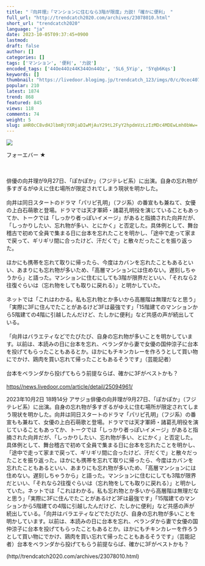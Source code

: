 ```yaml
---
title: "『向井理』「マンションに住むなら3階が限度」力説!「確かに便利」 "
full_url: "http://trendcatch2020.com/archives/23078010.html"
short_url: "trendcatch2020"
language: "ja"
date: 2023-10-05T09:37:45+0900
lastmod: 
draft: false
author: []
categories: []
tags: ['マンション', '便利', '力説']
encoded_tags: ['44Oe44Oz44K344On44Oz', '5L6_5Yip', '5Yqb6Kqs']
keywords: []
thumbnail: "https://livedoor.blogimg.jp/trendcatch_123/imgs/0/c/0cec407f.jpg"
popular: 210
latest: 1874
trend: 868
featured: 845
views: 118
comments: 74
weight: 5
slug: aHR0cC8vdHJlbmRjYXRjaDIwMjAuY29tL2FyY2hpdmVzLzIzMDc4MDEwLmh0bWw=
---
```


![](https://livedoor.blogimg.jp/trendcatch_123/imgs/0/c/0cec407f.jpg)

<div><p>フォーエバー ★ </p><br> <br> 俳優の向井理が9月27日、「ぽかぽか」（フジテレビ系）に出演。自身の忘れ物が多すぎるがゆえに住む場所が限定されてしまう現状を明かした。 <br> <br> 向井は同日スタートのドラマ「パリピ孔明」（フジ系）の番宣もも兼ねて、女優の上白石萌歌と登場。ドラマでは天才軍師・諸葛孔明役を演じていることもあってか、トークでは「しっかり者っぽいイメージ」があると指摘された向井だが、「しっかりしたい、忘れ物が多い、とにかく」と否定した。具体例として、舞台稽古で初めて全員で集まる日に台本を忘れたことを明かし、「途中で走って家まで戻って、ギリギリ間に合ったけど、汗だくで」と散々だったことを振り返った。 <br> <br> ほかにも携帯を忘れて取りに帰ったら、今度はカバンを忘れたこともあるといい、あまりにも忘れ物が多いため、「高層マンションには住めない。遅刻しちゃうから」と語った。マンションに住むにしても3階が限界だといい、「それなら2往復ぐらいは（忘れ物をしても取りに戻れる）」と明かしていた。 <br> <br> ネットでは「これはわかる。私も忘れ物とか多いから高層階は無理だなと思う」「実際に3Fに住んでたことがあるけど3Fは最強です」「15階建てのマンションから5階建ての4階に引越したんだけど、たしかに便利」など共感の声が続出している。 <br> <br> 「向井はバラエティなどでたびたび、自身の忘れ物が多いことを明かしています。以前は、本読みの日に台本を忘れ、ベランダから妻で女優の国仲涼子に台本を投げてもらったこともあるとか。ほかにもチキンカレーを作ろうとして買い物にでかけ、鶏肉を買い忘れて帰ったこともあるそうです」（芸能記者） <br> <br> 台本をベランダから投げてもらう前提ならば、確かに3Fがベストかも？ <br> <br> <a target='_blank' href='https//news.livedoor.com/article/detail/25094961/'>https//news.livedoor.com/article/detail/25094961/</a> <p>2023年10月2日 18時14分 アサジョ俳優の向井理が9月27日、「ぽかぽか」（フジテレビ系）に出演。自身の忘れ物が多すぎるがゆえに住む場所が限定されてしまう現状を明かした。向井は同日スタートのドラマ「パリピ孔明」（フジ系）の番宣もも兼ねて、女優の上白石萌歌と登場。ドラマでは天才軍師・諸葛孔明役を演じていることもあってか、トークでは「しっかり者っぽいイメージ」があると指摘された向井だが、「しっかりしたい、忘れ物が多い、とにかく」と否定した。具体例として、舞台稽古で初めて全員で集まる日に台本を忘れたことを明かし、「途中で走って家まで戻って、ギリギリ間に合ったけど、汗だくで」と散々だったことを振り返った。ほかにも携帯を忘れて取りに帰ったら、今度はカバンを忘れたこともあるといい、あまりにも忘れ物が多いため、「高層マンションには住めない。遅刻しちゃうから」と語った。マンションに住むにしても3階が限界だといい、「それなら2往復ぐらいは（忘れ物をしても取りに戻れる）」と明かしていた。ネットでは「これはわかる。私も忘れ物とか多いから高層階は無理だなと思う」「実際に3Fに住んでたことがあるけど3Fは最強です」「15階建てのマンションから5階建ての4階に引越したんだけど、たしかに便利」など共感の声が続出している。「向井はバラエティなどでたびたび、自身の忘れ物が多いことを明かしています。以前は、本読みの日に台本を忘れ、ベランダから妻で女優の国仲涼子に台本を投げてもらったこともあるとか。ほかにもチキンカレーを作ろうとして買い物にでかけ、鶏肉を買い忘れて帰ったこともあるそうです」（芸能記者）台本をベランダから投げてもらう前提ならば、確かに3Fがベストかも？</p></div>

(http//trendcatch2020.com/archives/23078010.html)
